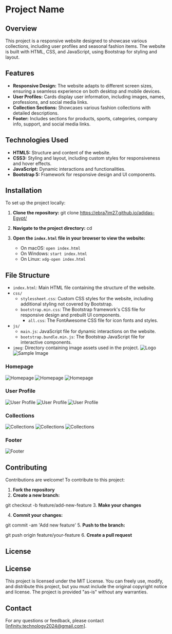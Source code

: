 # Project Name

## Overview

This project is a responsive website designed to showcase various collections, including user profiles and seasonal fashion items. The website is built with HTML, CSS, and JavaScript, using Bootstrap for styling and layout.

## Features

- **Responsive Design:** The website adapts to different screen sizes, ensuring a seamless experience on both desktop and mobile devices.
- **User Profiles:** Cards display user information, including images, names, professions, and social media links.
- **Collection Sections:** Showcases various fashion collections with detailed descriptions.
- **Footer:** Includes sections for products, sports, categories, company info, support, and social media links.

## Technologies Used

- **HTML5:** Structure and content of the website.
- **CSS3:** Styling and layout, including custom styles for responsiveness and hover effects.
- **JavaScript:** Dynamic interactions and functionalities.
- **Bootstrap 5:** Framework for responsive design and UI components.

## Installation

To set up the project locally:

1. **Clone the repository:**
   git clone <https://ebra7im27.github.io/adidas-Egypt/>

2. **Navigate to the project directory:**
   cd <adidas-Egypt>

3. **Open the `index.html` file in your browser to view the website:**
   - On macOS: `open index.html`
   - On Windows: `start index.html`
   - On Linux: `xdg-open index.html`

## File Structure

- `index.html`: Main HTML file containing the structure of the website.
- `css/`
  - `stylessheet.css`: Custom CSS styles for the website, including additional styling not covered by Bootstrap.
  - `bootstrap.min.css`: The Bootstrap framework's CSS file for responsive design and prebuilt UI components.
    - `all.css`: The FontAwesome CSS file for icon fonts and styles.
- `js/`
  - `main.js`: JavaScript file for dynamic interactions on the website.
  - `bootstrap.bundle.min.js`: The Bootstrap JavaScript file for interactive components.
- `imeg`: Directory containing image assets used in the project.
![Logo](images/logo_adidas.png)
![Sample Image](https://www.pexels.com/)
### Homepage

![Homepage](readme-photo/Screenshot%202024-08-13%20032815.png)
![Homepage](readme-photo/Screenshot%202024-08-13%20032929.png)
![Homepage](readme-photo/Screenshot%202024-08-13%20032955.png)
### User Profile

![User Profile](readme-photo/Screenshot%202024-08-13%20033336.png)
![User Profile](readme-photo/Screenshot%202024-08-13%20033432.png)
![User Profile](readme-photo/Screenshot%202024-08-13%20033502.png)
### Collections

![Collections](readme-photo/Screenshot%202024-08-13%20033829.png)
![Collections](readme-photo/Screenshot%202024-08-13%20033946.png)
![Collections](readme-photo/Screenshot%202024-08-13%20034021.png)
### Footer

![Footer](readme-photo/Screenshot%202024-08-13%20034551.png)
## Contributing

Contributions are welcome! To contribute to this project:

1. **Fork the repository**
2. **Create a new branch:**

git checkout -b feature/add-new-feature
3. **Make your changes**

4. **Commit your changes:**

git commit -am 'Add new feature'
5. **Push to the branch:**

git push origin feature/your-feature
6. **Create a pull request**

## License

## License

This project is licensed under the MIT License. You can freely use, modify, and distribute this project, but you must include the original copyright notice and license. The project is provided "as-is" without any warranties.
## Contact

For any questions or feedback, please contact [infinity.technology2024@gmail.com].